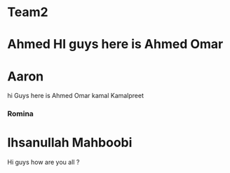 # Team2

Ahmed
HI guys here is Ahmed Omar
=======
Aaron
=======
hi Guys here is Ahmed Omar
 kamal
Kamalpreet

### Romina

# Ihsanullah Mahboobi
Hi guys how are you all ?


